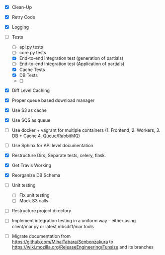 - [x] Clean-Up
- [x] Retry Code
- [x] Logging
- [ ] Tests
  - [ ] api.py tests
  - [ ] core.py tests
  - [x] End-to-end integration test (generation of partials)
  - [ ] End-to-end integration test (Application of partials)
  - [x] Cache Tests
  - [x] DB Tests
  - [ ]
- [x] Diff Level Caching
- [x] Proper queue based download manager
- [x] Use S3 as cache
- [x] Use SQS as queue
- [ ] Use docker + vagrant for multiple containers (1. Frontend, 2. Workers, 3. DB + Cache 4. Queue/RabbitMQ)
- [ ] Use Sphinx for API level documentation
- [x] Restructure Dirs; Separate tests, celery, flask.
- [x] Get Travis Working
- [x] Reorganize DB Schema
- [ ] Unit testing
  - [ ] Fix unit testing
  - [ ] Mock S3 calls
- [ ] Restructure project directory
- [ ] Implement integration testing in a uniform way - either using client/mar.py or latest mbsdiff/mar tools
- [ ] Migrate documentation from https://github.com/MihaiTabara/Senbonzakura to https://wiki.mozilla.org/ReleaseEngineering/Funsize and its branches

